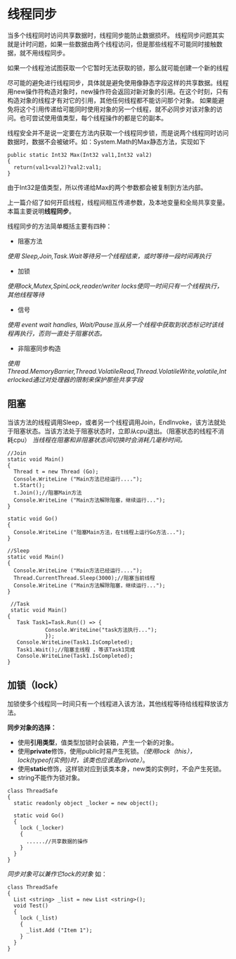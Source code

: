 # 线程同步
当多个线程同时访问共享数据时，线程同步能防止数据损坏。
线程同步问题其实就是计时问题，如果一些数据由两个线程访问，但是那些线程不可能同时接触数据，就不用线程同步。

如果一个线程池试图获取一个它暂时无法获取的锁，那么就可能创建一个新的线程

尽可能的避免进行线程同步，具体就是避免使用像静态字段这样的共享数据。线程用new操作符构造对象时，new操作符会返回对新对象的引用。在这个时刻，只有构造对象的线程才有对它的引用，其他任何线程都不能访问那个对象。
如果能避免将这个引用传递给可能同时使用对象的另一个线程，就不必同步对该对象的访问。也可尝试使用值类型，每个线程操作的都是它的副本。

线程安全并不是说一定要在方法内获取一个线程同步锁，而是说两个线程同时访问数据时，数据不会被破坏。如：System.Math的Max静态方法，实现如下
``` CSharp
public static Int32 Max(Int32 val1,Int32 val2)
{
  return(val1<val2)?val2:val1;
}
```
由于Int32是值类型，所以传递给Max的两个参数都会被复制到方法内部。


上一篇介绍了如何开启线程，线程间相互传递参数，及本地变量和全局共享变量。
本篇主要说明**线程同步**。

线程同步的方法简单概括主要有四种：
* 阻塞方法

 *使用 Sleep,Join,Task.Wait等待另一个线程结束，或时等待一段时间再执行*
* 加锁

 *使用lock,Mutex,SpinLock,reader/writer locks使同一时间只有一个线程执行，其他线程等待*
* 信号

*使用 event wait handles, Wait/Pause当从另一个线程中获取到状态标记时该线程再执行，否则一直处于阻塞状态。*
* 非阻塞同步构造

*使用Thread.MemoryBarrier,Thread.VolatileRead,Thread.VolatileWrite,volatile,Interlocked通过对处理器的限制来保护那些共享字段*

## 阻塞
当该方法的线程调用Sleep，或者另一个线程调用Join，EndInvoke，该方法就处于阻塞状态。当该方法处于阻塞状态时，立即从cpu退出。（阻塞状态的线程不消耗cpu）
*当线程在阻塞和非阻塞状态间切换时会消耗几毫秒时间。*
``` CSharp
//Join
static void Main()
{
  Thread t = new Thread (Go);
  Console.WriteLine ("Main方法已经运行....");  
  t.Start();
  t.Join();//阻塞Main方法
  Console.WriteLine ("Main方法解除阻塞，继续运行...");
}
 
static void Go()
{
  Console.WriteLine ("阻塞Main方法，在t线程上运行Go方法..."); 
}

//Sleep
static void Main()
{
  Console.WriteLine ("Main方法已经运行....");  
  Thread.CurrentThread.Sleep(3000);//阻塞当前线程
  Console.WriteLine ("Main方法解除阻塞，继续运行...");
}
 
 //Task
 static void Main()
{
   Task Task1=Task.Run(() => {  
            Console.WriteLine("task方法执行..."); 
            }); 
   Console.WriteLine(Task1.IsCompleted);             
   Task1.Wait();//阻塞主线程 ，等该Task1完成
   Console.WriteLine(Task1.IsCompleted); 
}
```
## 加锁（lock）

加锁使多个线程同一时间只有一个线程进入该方法，其他线程等待给线程释放该方法。

**同步对象的选择：**
* 使用**引用类型**，值类型加锁时会装箱，产生一个新的对象。
* 使用**private**修饰，使用public时易产生死锁。*（使用lock（this），lock(typeof(实例))时，该类也应该是private）*。
* 使用**static**修饰，这样锁对应到该类本身，new类的实例时，不会产生死锁。
* string不能作为锁对象。

``` CSharp
class ThreadSafe
{
  static readonly object _locker = new object();
 
  static void Go()
  {
    lock (_locker)
    {
      ......//共享数据的操作
    }
  }
}
```

*同步对象可以兼作它lock的对象*
如：
``` CSharp
class ThreadSafe
{
  List <string> _list = new List <string>(); 
  void Test()
  {
    lock (_list)
    {
      _list.Add ("Item 1");
    }
  }
}
```